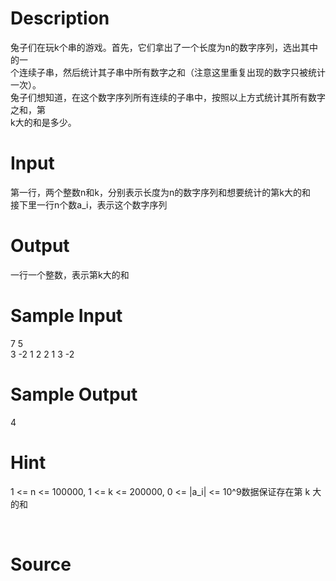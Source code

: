 
# Description

<div class="content"><div>兔子们在玩k个串的游戏。首先，它们拿出了一个长度为n的数字序列，选出其中的一</div>
<div>个连续子串，然后统计其子串中所有数字之和（注意这里重复出现的数字只被统计一次）。</div>
<div>兔子们想知道，在这个数字序列所有连续的子串中，按照以上方式统计其所有数字之和，第</div>
<div>k大的和是多少。</div>
<div></div>
<p></p></div>

# Input

<div class="content"><div>第一行，两个整数n和k，分别表示长度为n的数字序列和想要统计的第k大的和</div>
<div>接下里一行n个数a_i，表示这个数字序列</div>
<div></div>
<p></p></div>

# Output

<div class="content"><div>一行一个整数，表示第k大的和</div>
<div></div>
<p></p></div>

# Sample Input

<div class="content"><span class="sampledata">7 5<br/>
3 -2 1 2 2 1 3 -2</span></div>

# Sample Output

<div class="content"><span class="sampledata">4</span></div>

# Hint

<div class="content"><p></p><p>1 &lt;= n &lt;= 100000, 1 &lt;= k &lt;= 200000, 0 &lt;= |a_i| &lt;= 10^9数据保证存在第 k 大的和</p><br/>
<p></p><p></p></div>

# Source

<div class="content"><p><a href="problemset.php?search="></a></p></div>

